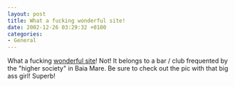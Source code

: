 ```yaml
---
layout: post
title: What a fucking wonderful site!
date: 2002-12-26 03:29:32 +0100
categories:
- General
---
```

<p>What a fucking <a href="http://www.narghila.ro/" title="narghila.ro">wonderful site</a>! Not! It belongs to a bar / club frequented by the "higher society" in Baia Mare. Be sure to check out the pic with that big ass girl! Superb!</p>
